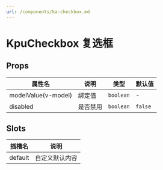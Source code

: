 ```yaml
---
url: /components/ka-checkbox.md
---
```

# KpuCheckbox 复选框

## Props

| 属性名              | 说明     | 类型      | 默认值  |
| ------------------- | -------- | --------- | ------- |
| modelValue(v-model) | 绑定值   | `boolean` | -       |
| disabled            | 是否禁用 | `boolean` | `false` |

## Slots

| 插槽名  | 说明           |
| ------- | -------------- |
| default | 自定义默认内容 |

